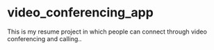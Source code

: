 # video_conferencing_app
This is my resume project in which people can connect through video conferencing and calling..
